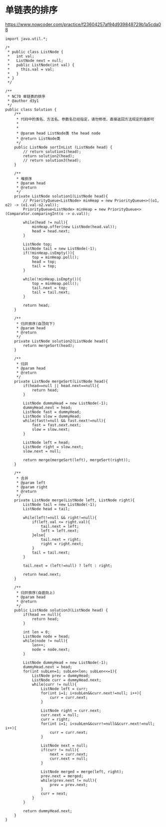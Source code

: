 # 单链表的排序
https://www.nowcoder.com/practice/f23604257af94d939848729b1a5cda08

    import java.util.*;
    
    /*
     * public class ListNode {
     *   int val;
     *   ListNode next = null;
     *   public ListNode(int val) {
     *     this.val = val;
     *   }
     * }
     */
    
    /**
     * NC70 单链表的排序
     * @author d3y1
     */
    public class Solution {
        /**
         * 代码中的类名、方法名、参数名已经指定，请勿修改，直接返回方法规定的值即可
         *
         *
         * @param head ListNode类 the head node
         * @return ListNode类
         */
        public ListNode sortInList (ListNode head) {
            // return solution1(head);
            return solution2(head);
            // return solution3(head);
        }
    
        /**
         * 堆排序
         * @param head
         * @return
         */
        private ListNode solution1(ListNode head){
            // PriorityQueue<ListNode> minHeap = new PriorityQueue<>((o1, o2) -> (o1.val-o2.val));
            PriorityQueue<ListNode> minHeap = new PriorityQueue<>(Comparator.comparingInt(o -> o.val));
    
            while(head != null){
                minHeap.offer(new ListNode(head.val));
                head = head.next;
            }
    
            ListNode top;
            ListNode tail = new ListNode(-1);
            if(!minHeap.isEmpty()){
                top = minHeap.poll();
                head = top;
                tail = top;
            }
    
            while(!minHeap.isEmpty()){
                top = minHeap.poll();
                tail.next = top;
                tail = tail.next;
            }
    
            return head;
        }
    
        /**
         * 归并排序(自顶向下)
         * @param head
         * @return
         */
        private ListNode solution2(ListNode head){
            return mergeSort(head);
        }
    
        /**
         * 归并
         * @param head
         * @return
         */
        private ListNode mergeSort(ListNode head){
            if(head==null || head.next==null){
                return head;
            }
    
            ListNode dummyHead = new ListNode(-1);
            dummyHead.next = head;
            ListNode fast = dummyHead;
            ListNode slow = dummyHead;
            while(fast!=null && fast.next!=null){
                fast = fast.next.next;
                slow = slow.next;
            }
    
            ListNode left = head;
            ListNode right = slow.next;
            slow.next = null;
    
            return merge(mergeSort(left), mergeSort(right));
        }
    
        /**
         * 合并
         * @param left
         * @param right
         * @return
         */
        private ListNode merge(ListNode left, ListNode right){
            ListNode tail = new ListNode(-1);
            ListNode head = tail;
    
            while(left!=null && right!=null){
                if(left.val <= right.val){
                    tail.next = left;
                    left = left.next;
                }else{
                    tail.next = right;
                    right = right.next;
                }
                tail = tail.next;
            }
    
            tail.next = (left!=null) ? left : right;
    
            return head.next;
        }
    
        /**
         * 归并排序(自底向上)
         * @param head
         * @return
         */
        public ListNode solution3(ListNode head) {
            if(head == null){
                return head;
            }
            
            int len = 0;
            ListNode node = head;
            while(node != null){
                len++;
                node = node.next;
            }
            
            ListNode dummyHead = new ListNode(-1);
            dummyHead.next = head;
            for(int subLen=1; subLen<len; subLen<<=1){
                ListNode prev = dummyHead;
                ListNode curr = dummyHead.next;
                while(curr != null){
                    ListNode left = curr;
                    for(int i=1; i<subLen&&curr.next!=null; i++){
                        curr = curr.next;
                    }
                    
                    ListNode right = curr.next;
                    curr.next = null;
                    curr = right;
                    for(int i=1; i<subLen&&curr!=null&&curr.next!=null; i++){
                        curr = curr.next;
                    }
                    
                    ListNode next = null;
                    if(curr != null){
                        next = curr.next;
                        curr.next = null;
                    }
                    
                    ListNode merged = merge(left, right);
                    prev.next = merged;
                    while(prev.next != null){
                        prev = prev.next;
                    }
                    curr = next;
                }
            }
            
            return dummyHead.next;
        }
    }
    

